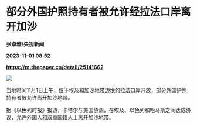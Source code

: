 # 部分外国护照持有者被允许经拉法口岸离开加沙
**张卓雅/央视新闻**

**2023-11-01 08:52**

**https://m.thepaper.cn/detail/25141662**

![](https://imagecloud.thepaper.cn/thepaper/image/276/508/897.png)

当地时间11月1日上午，位于埃及和加沙地带边境的拉法口岸开放，部分外国护照持有者被允许离开加沙地带。

据《以色列时报》报道，卡塔尔与美国协调，在埃及、以色列和哈马斯之间达成协议，允许外国人和双重国籍人士离开加沙地带。